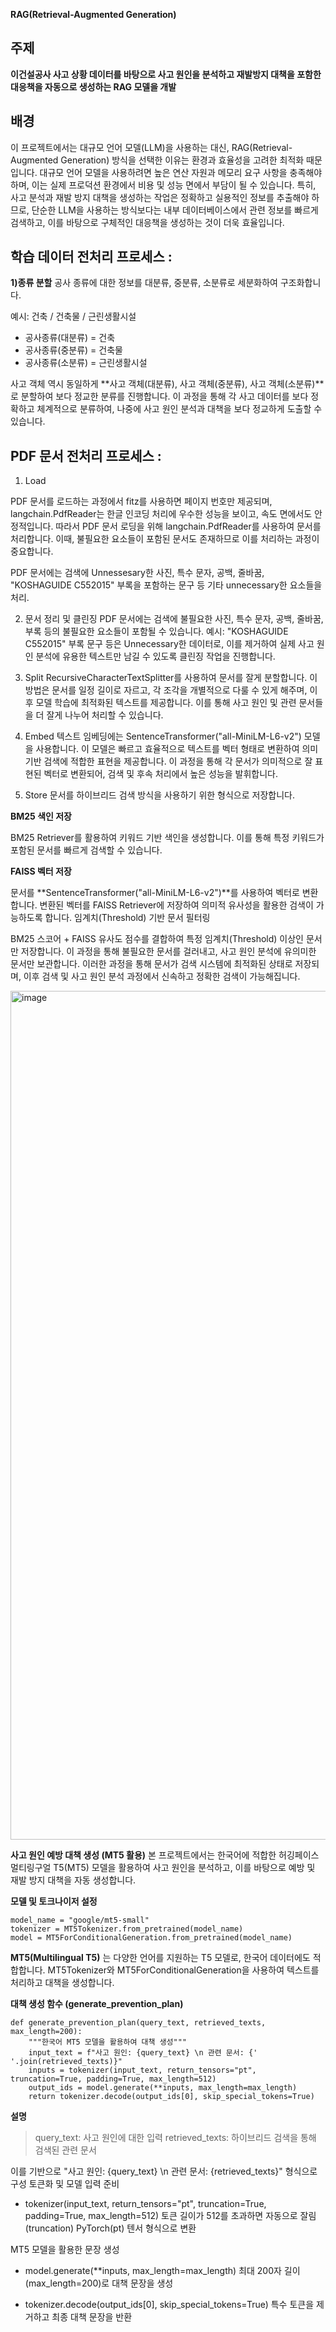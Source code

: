 **RAG(Retrieval-Augmented Generation)**

## 주제
**이건설공사 사고 상황 데이터를 바탕으로 사고 원인을 분석하고 재발방지 대책을 포함한 대응책을 자동으로 생성하는 RAG 모델을 개발**

## 배경
이 프로젝트에서는 대규모 언어 모델(LLM)을 사용하는 대신, RAG(Retrieval-Augmented Generation) 방식을 선택한 이유는 환경과 효율성을 고려한 최적화 때문입니다.
대규모 언어 모델을 사용하려면 높은 연산 자원과 메모리 요구 사항을 충족해야 하며, 이는 실제 프로덕션 환경에서 비용 및 성능 면에서 부담이 될 수 있습니다. 특히, 사고 분석과 재발 방지 대책을 생성하는 작업은 정확하고 실용적인 정보를 추출해야 하므로, 단순한 LLM을 사용하는 방식보다는 내부 데이터베이스에서 관련 정보를 빠르게 검색하고, 이를 바탕으로 구체적인 대응책을 생성하는 것이 더욱 효율입니다.

## 학습 데이터 전처리 프로세스 :

**1)종류 분할**
공사 종류에 대한 정보를 대분류, 중분류, 소분류로 세분화하여 구조화합니다.

예시: 건축 / 건축물 / 근린생활시설
- 공사종류(대분류) = 건축
- 공사종류(중분류) = 건축물
- 공사종류(소분류) = 근린생활시설

사고 객체 역시 동일하게 **사고 객체(대분류), 사고 객체(중분류), 사고 객체(소분류)**로 분할하여 보다 정교한 분류를 진행합니다. 이 과정을 통해 각 사고 데이터를 보다 정확하고 체계적으로 분류하여, 나중에 사고 원인 분석과 대책을 보다 정교하게 도출할 수 있습니다.

## PDF 문서 전처리 프로세스 :

1) Load

PDF 문서를 로드하는 과정에서 fitz를 사용하면 페이지 번호만 제공되며, langchain.PdfReader는 한글 인코딩 처리에 우수한 성능을 보이고, 속도 면에서도 안정적입니다.
따라서 PDF 문서 로딩을 위해 langchain.PdfReader를 사용하여 문서를 처리합니다. 이때, 불필요한 요소들이 포함된 문서도 존재하므로 이를 처리하는 과정이 중요합니다.

PDF 문서에는 검색에 Unnessesary한 사진, 특수 문자, 공백, 줄바꿈, "KOSHAGUIDE C552015" 부록을 포함하는 문구 등 기타 unnecessary한 요소들을 처리.

2) 문서 정리 및 클린징
PDF 문서에는 검색에 불필요한 사진, 특수 문자, 공백, 줄바꿈, 부록 등의 불필요한 요소들이 포함될 수 있습니다.
예시: "KOSHAGUIDE C552015" 부록 문구 등은 Unnecessary한 데이터로, 이를 제거하여 실제 사고 원인 분석에 유용한 텍스트만 남길 수 있도록 클린징 작업을 진행합니다.
   
3) Split
RecursiveCharacterTextSplitter를 사용하여 문서를 잘게 분할합니다.
이 방법은 문서를 일정 길이로 자르고, 각 조각을 개별적으로 다룰 수 있게 해주며, 이후 모델 학습에 최적화된 텍스트를 제공합니다.
이를 통해 사고 원인 및 관련 문서들을 더 잘게 나누어 처리할 수 있습니다.

4) Embed
텍스트 임베딩에는 SentenceTransformer("all-MiniLM-L6-v2") 모델을 사용합니다. 이 모델은 빠르고 효율적으로 텍스트를 벡터 형태로 변환하여 의미 기반 검색에 적합한 표현을 제공합니다.
이 과정을 통해 각 문서가 의미적으로 잘 표현된 벡터로 변환되어, 검색 및 후속 처리에서 높은 성능을 발휘합니다.

5) Store
문서를 하이브리드 검색 방식을 사용하기 위한 형식으로 저장합니다.

**BM25 색인 저장**

BM25 Retriever를 활용하여 키워드 기반 색인을 생성합니다.
이를 통해 특정 키워드가 포함된 문서를 빠르게 검색할 수 있습니다.

**FAISS 벡터 저장**

문서를 **SentenceTransformer("all-MiniLM-L6-v2")**를 사용하여 벡터로 변환합니다.
변환된 벡터를 FAISS Retriever에 저장하여 의미적 유사성을 활용한 검색이 가능하도록 합니다.
임계치(Threshold) 기반 문서 필터링

BM25 스코어 + FAISS 유사도 점수를 결합하여 특정 임계치(Threshold) 이상인 문서만 저장합니다.
이 과정을 통해 불필요한 문서를 걸러내고, 사고 원인 분석에 유의미한 문서만 보관합니다.
이러한 과정을 통해 문서가 검색 시스템에 최적화된 상태로 저장되며, 이후 검색 및 사고 원인 분석 과정에서 신속하고 정확한 검색이 가능해집니다.

<img width="1358" alt="image" src="https://github.com/user-attachments/assets/a7b96b20-af95-4ebe-a044-0dc6fa03c2c7" />

**사고 원인 예방 대책 생성 (MT5 활용)**
본 프로젝트에서는 한국어에 적합한 허깅페이스 멀티링구얼 T5(MT5) 모델을 활용하여 사고 원인을 분석하고, 이를 바탕으로 예방 및 재발 방지 대책을 자동 생성합니다.

**모델 및 토크나이저 설정**
```
model_name = "google/mt5-small"  
tokenizer = MT5Tokenizer.from_pretrained(model_name)
model = MT5ForConditionalGeneration.from_pretrained(model_name)
```

**MT5(Multilingual T5)** 는 다양한 언어를 지원하는 T5 모델로, 한국어 데이터에도 적합합니다.
MT5Tokenizer와 MT5ForConditionalGeneration을 사용하여 텍스트를 처리하고 대책을 생성합니다.

**대책 생성 함수 (generate_prevention_plan)**
```
def generate_prevention_plan(query_text, retrieved_texts, max_length=200):
    """한국어 MT5 모델을 활용하여 대책 생성"""
    input_text = f"사고 원인: {query_text} \n 관련 문서: {' '.join(retrieved_texts)}"
    inputs = tokenizer(input_text, return_tensors="pt", truncation=True, padding=True, max_length=512)
    output_ids = model.generate(**inputs, max_length=max_length)
    return tokenizer.decode(output_ids[0], skip_special_tokens=True)
```

**설명**

>query_text: 사고 원인에 대한 입력
> retrieved_texts: 하이브리드 검색을 통해 검색된 관련 문서

이를 기반으로 "사고 원인: {query_text} \n 관련 문서: {retrieved_texts}" 형식으로 구성 토큰화 및 모델 입력 준비

- tokenizer(input_text, return_tensors="pt", truncation=True, padding=True, max_length=512) 토큰 길이가 512를 초과하면 자동으로 잘림(truncation) PyTorch(pt) 텐서 형식으로 변환

MT5 모델을 활용한 문장 생성
- model.generate(**inputs, max_length=max_length) 최대 200자 길이(max_length=200)로 대책 문장을 생성

- tokenizer.decode(output_ids[0], skip_special_tokens=True) 특수 토큰을 제거하고 최종 대책 문장을 반환
